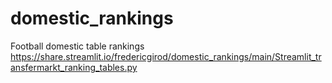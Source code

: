 # domestic_rankings
Football domestic table rankings
https://share.streamlit.io/fredericgirod/domestic_rankings/main/Streamlit_transfermarkt_ranking_tables.py
